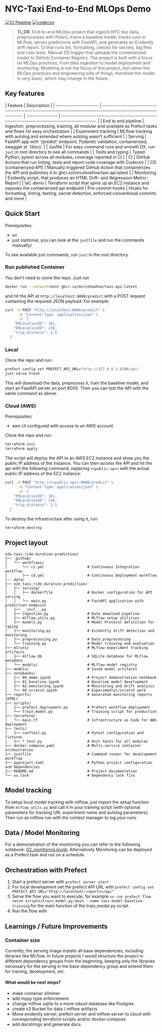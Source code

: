 # NYC-Taxi End-to-End MLOps Demo

[![CI Pipeline](https://github.com/mircohoehne/e2e-taxi-ride-duration-prediction/actions/workflows/ci.yml/badge.svg?branch=main)](https://github.com/mircohoehne/e2e-taxi-ride-duration-prediction/actions/workflows/ci.yml)
[![codecov](https://codecov.io/github/mircohoehne/e2e-taxi-ride-duration-prediction/graph/badge.svg?token=A4INWVJQDR)](https://codecov.io/github/mircohoehne/e2e-taxi-ride-duration-prediction)

> **TL;DR**: End-to-end MLOps project that ingests NYC taxi data, preprocesses with Polars, trains a baseline model, tracks runs in MLflow, serves predictions with FastAPI, and generates an Evidently drift report. CI that runs lint, formatting, checks for secrets, big files and runs tests. Manual CD trigger that uploads the containerized model to GitHub Container Registry. The project is built with a focus on MLOps practices, from data ingestion to model deployment and monitoring. Modeling is not the focus of this project, but rather the MLOps practices and engineering side of things, therefore the model is very basic, which may change in the future.

<!-- TODO: insert gif/loom here? -->
<!-- TODO: Also move TL;DR to about section? -->

## Key features

| Feature                | Description                                                                                                         |
| ---------------------- | ------------------------------------------------------------------------------------------------------------------- | ---------------- | ------------------------------------------------------------------------------------------------ |
| End to end pipeline    | Ingestion, preprocessing, training, all modular and available as Prefect tasks and flows for easy orchestration     |
| Experiment tracking    | MLflow tracking with autolog and extended where autolog wasn't sufficient                                           |
| Serving                | FastAPI app with '/predict' endpoint, Pydantic validation, containerized, swagger at '/docs'                        |
| Jusfile                | For easy command runs and smooth DX, run `just` in root directory to see all commands                               |
| Tests and typing       | Typed Python, pytest across all modules, coverage reported in CI                                                    |
| CI                     | GitHub Actions that run linting, tests and report code coverage with Codecov                                        |
| CD (containerized API) | Manually triggered GitHub Action that containerizes the API and publishes it to ghcr.io/mircohoehne/taxi-api:latest |
| Monitoring             | Evidently script, that produces an HTML Drift- and Regression-Metric-Report                                         |
| IaC demo               | Terraform script that spins up an EC2 instance and exposes the containerized api endpoint                           | Pre-commit-hooks | Hooks for formatting, linting, testing, secret detection, enforced conventional commits and more |

## Quick Start

Prerequisites:

- uv
- just (optional, you can look at the `justfile` and run the commands manually)

To see available just commands, run `just` in the root directory

### Run published Container

You don't need to clone the repo. Just run

```bash
docker run --network=host ghcr.io/mircohoehne/taxi-api:latest
```

and hit the API at `http://localhost:8000/predict` with a POST request containing the required JSON payload.
For example:

```bash
curl -X POST "http://localhost:8000/predict" \
      -H "Content-Type: application/json" \
      -d '{
    "PULocationID": 161,
    "DOLocationID": 236,
    "trip_distance": 2.5
  }'
```

### Local

Clone the repo and run:

```bash
prefect config set PREFECT_API_URL="http://127.0.0.1:4200/api"
just serve-fresh
```

This will download the data, preprocess it, train the baseline model, and start an FastAPI server on port 8000.
Then you can test the API with the same command as above.

<!--TODO: add instructions-->

### Cloud (AWS)

Prerequisites:

- aws cli configured with access to an AWS account

Clone the repo and run:

```bash
terraform init
terraform apply

```

The script will deploy the API to an AWS EC2 instance and show you the public IP address of the instance. You can then access the API and hit the api with the following command, replacing `<<public-ip>>` with the actual public IP address of the EC2 instance:

```bash
curl -X POST "http://<<public-ip>>:8000/predict" \
      -H "Content-Type: application/json" \
      -d '{
    "PULocationID": 161,
    "DOLocationID": 236,
    "trip_distance": 2.5
  }'
```

To destroy the infrastructure after using it, run:

```bash
terraform destroy
```

## Project layout

```
e2e-taxi-ride-duration-prediction/
├── .github/
│   └── workflows/
│       └── ci.yml                    # Continuous Integration workflow
│       ├── cd.yml                    # Continuous Deployment workflow
|-- data/
├── e2e_taxi_ride_duration_prediction/
│   ├── serving/
│   │   ├── dockerfile                # Docker configuration for API serving
│   │   └── main.py                   # FastAPI application with prediction endpoint
│   ├── __init__.py
│   ├── ingestion.py                  # Data download pipeline
│   ├── mlflow_utils.py               # MLflow setup utilities
│   ├── models.py                     # Model Protocol definition for typing
│   ├── monitoring.py                 # Evidently drift detection and monitoring
│   ├── preprocessing.py              # Data preprocessing
│   └── training.py                   # Model training and evaluation
├── mlruns/                           # MLflow experiment tracking artifacts
│   ├── mlflow.db                     # SQLite database for MLflow metadata
│   └── models/                       # MLflow model registry
├── models/                           # Saved model artifacts
├── notebooks/
│   ├── 00_demo.ipynb                 # Project demonstration notebook
│   ├── 01_baseline.ipynb             # Baseline model development
│   ├── 02_monitoring.ipynb           # Monitoring and drift analysis
│   └── 99_scratch.ipynb              # Experimental/scratch work
├── reports/                          # Generated monitoring reports (HTML)
├── scripts/
│   ├── prefect_deployment.py         # Prefect workflow deployment
│   └── train_model.py                # Training script for production
├── terraform/
│   └── main.tf                       # Infrastructure as Code for AWS deployment
├── tests/
│   ├── conftest.py                   # Pytest configuration and fixtures
│   ├── *_test.py                     # Unit tests for all modules
├── docker-compose.yaml               # Multi-service container orchestration
├── justfile                          # Command runner for development workflow
├── pyproject.toml                    # Python project configuration and dependencies
├── README.md                         # Project documentation
└── uv.lock                           # Dependency lock file
```

## Model tracking

To setup local model tracking with mlflow, just import the setup function from `mlflow_utils.py` and call it in your training script (with optional parameters for tracking URI, experiment name and autolog parameters). Then run an mlflow run with the context manager to log your runs.

## Data / Model Monitoring

For a demonstration of the monitoring you can refer to the following notebook: [02_monitoring.ipynb](notebooks/02_monitoring.ipynb).
Alternatively Monitoring can be deployed as a Prefect task and run on a schedule.

## Orchestration with Prefect

1. Start a prefect server with `prefect server start`
2. For local development set the prefect API URL with `prefect config set PREFECT_API_URL="http://localhost:<<port>>/api"`
3. Serve the flow you want to execute, for example `uv run prefect flow serve scripts/train_model.py:main --name taxi-model-baseline-training` for the main function of the train_model.py script.
4. Run the flow with

## Learnings / Future Improvements

### Container size

Currently, the serving image installs all base dependencies, including libraries like MLflow. In future projects I would structure the project in different dependency groups from the beginning, keeping only the libraries necessary for the serving in the base dependency group and extend them for training, development, etc.

#### What would be next steps?

- make container slimmer
- add mypy type enforcement
- change mlflow sqlite to a more robust database like Postgres
- create s3 Bucket for data / mlflow artifacts
- Move evidently server, prefect server and mlflow server to cloud with corresponding terraform scripts and/or docker-compose
- add docstrings and generate docs
